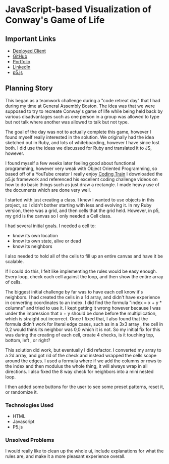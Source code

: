 # JavaScript-based Visualization of Conway's Game of Life

## Important Links

- [Deployed Client](https://joe-protz.github.io/JSLife/)
- [GitHub](https://www.github.com/joe-protz)
- [Portfolio](https://joe-protz.github.io/#)
- [LinkedIn](https://www.linkedin.com/in/joe-protz/)
- [p5.js](https://p5js.org/)

## Planning Story

This began as a teamwork challenge during a "code retreat day" that I had during my time at General Assembly Boston. The idea was that we were supposed to try to recreate Conway's game of life while being held back by various disadvantages such as one person in a group was allowed to type but not talk where another was allowed to talk but not type.

The goal of the day was not to actually complete this game, however I found myself really interested in the solution. We originally had the idea sketched out in Ruby, and lots of whiteboarding, however I have since lost both. I did use the ideas we discussed for Ruby and translated it to JS, however.

I found myself a few weeks later feeling good about functional programming, however very weak with Object Oriented Programming, so based off of a YouTube creator I really enjoy [Coding Train](https://www.youtube.com/channel/UCvjgXvBlbQiydffZU7m1_aw) I downloaded the p5.js framework and referenced his excellent coding challenge videos on how to do basic things such as just draw a rectangle. I made heavy use of the documents which are done very well.

I started with just creating a class. I knew I wanted to use objects in this project, so I didn't bother starting with less and evolving it. In my Ruby version, there was a grid, and then cells that the grid held. However, in p5, my grid is the canvas so I only needed a Cell class.

I had several initial goals. I needed a cell to:

- know its own location
- know its own state, alive or dead
- know its neighbors

I also needed to hold all of the cells to fill up an entire canvas and have it be scalable.

If I could do this, I felt like implementing the rules would be easy enough. Every loop, check each cell against the loop, and then show the entire array of cells.

The biggest initial challenge by far was to have each cell know it's neighbors. I had created the cells in a 1d array, and didn't have experience in converting coordinates to an index. I did find the formula "index = x + y \* columns" and tried to use it. I kept getting it wrong however because I was under the impression that x + y should be done before the multiplication, which is straight out incorrect. Once I fixed that, I also found that the formula didn't work for literal edge cases, such as in a 3x3 array , the cell in 0,2 would think its neighbor was 0,0 which it is not. So my initial fix for this was during the creating of each cell, create 4 checks, is it touching top, bottom, left , or right?

This solution did work, but eventually I did refactor. I converted my array to a 2d array, and got rid of the check and instead wrapped the cells scope around the edges. I used a formula where if we add the columns or rows to the index and then modulus the whole thing, it will always wrap in all directions. I also fixed the 8 way check for neighbors into a mini nested loop.

I then added some buttons for the user to see some preset patterns, reset it, or randomize it.

### Technologies Used

- HTML
- Javascript
- P5.js

### Unsolved Problems

I would really like to clean up the whole ui, include explanations for what the rules are, and make it a more pleasant experience overall.
